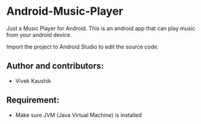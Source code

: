 # Android-Music-Player

Just a Music Player for Android. This is an android app that can play music from your android device.

Import the project to Android Studio to edit the source code.

## Author and contributors:

* Vivek Kaushik

## Requirement:

- Make sure JVM (Java Virtual Machine) is installed
